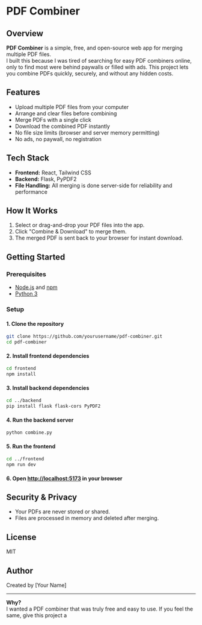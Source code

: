 # PDF Combiner

## Overview

**PDF Combiner** is a simple, free, and open-source web app for merging multiple PDF files.  
I built this because I was tired of searching for easy PDF combiners online, only to find most were behind paywalls or filled with ads. This project lets you combine PDFs quickly, securely, and without any hidden costs.

## Features

- Upload multiple PDF files from your computer
- Arrange and clear files before combining
- Merge PDFs with a single click
- Download the combined PDF instantly
- No file size limits (browser and server memory permitting)
- No ads, no paywall, no registration

## Tech Stack

- **Frontend:** React, Tailwind CSS
- **Backend:** Flask, PyPDF2
- **File Handling:** All merging is done server-side for reliability and performance

## How It Works

1. Select or drag-and-drop your PDF files into the app.
2. Click "Combine & Download" to merge them.
3. The merged PDF is sent back to your browser for instant download.

## Getting Started

### Prerequisites

- [Node.js](https://nodejs.org/) and [npm](https://www.npmjs.com/)
- [Python 3](https://www.python.org/)

### Setup

#### 1. Clone the repository

```bash
git clone https://github.com/yourusername/pdf-combiner.git
cd pdf-combiner
```

#### 2. Install frontend dependencies

```bash
cd frontend
npm install
```

#### 3. Install backend dependencies

```bash
cd ../backend
pip install flask flask-cors PyPDF2
```

#### 4. Run the backend server

```bash
python combine.py
```

#### 5. Run the frontend

```bash
cd ../frontend
npm run dev
```

#### 6. Open [http://localhost:5173](http://localhost:5173) in your browser

## Security & Privacy

- Your PDFs are never stored or shared.
- Files are processed in memory and deleted after merging.

## License

MIT

## Author

Created by [Your Name]

---

**Why?**  
I wanted a PDF combiner that was truly free and easy to use. If you feel the same, give this project a
